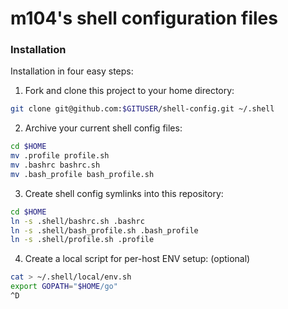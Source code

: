 # m104's shell configuration files

### Installation

Installation in four easy steps:

1. Fork and clone this project to your home directory:

```bash
git clone git@github.com:$GITUSER/shell-config.git ~/.shell
```

2. Archive your current shell config files:

```bash
cd $HOME
mv .profile profile.sh
mv .bashrc bashrc.sh
mv .bash_profile bash_profile.sh
```

3. Create shell config symlinks into this repository:

```bash
cd $HOME
ln -s .shell/bashrc.sh .bashrc
ln -s .shell/bash_profile.sh .bash_profile
ln -s .shell/profile.sh .profile
```

4. Create a local script for per-host ENV setup: (optional)

```bash
cat > ~/.shell/local/env.sh
export GOPATH="$HOME/go"
^D
```


